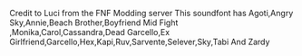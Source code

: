 Credit to Luci from the FNF Modding server
This soundfont has Agoti,Angry Sky,Annie,Beach Brother,Boyfriend Mid Fight ,Monika,Carol,Cassandra,Dead Garcello,Ex Girlfriend,Garcello,Hex,Kapi,Ruv,Sarvente,Selever,Sky,Tabi And Zardy
